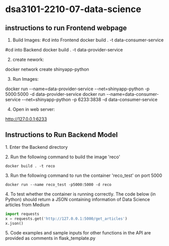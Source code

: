# dsa3101-2210-07-data-science
## instructions to run Frontend webpage

1) Build Images:
#cd into Frontend
docker build . -t data-consumer-service 

#cd into Backend
docker build . -t data-provider-service

2) create nework:

docker network create shinyapp-python

3) Run Images:

docker run --name=data-provider-service --net=shinyapp-python -p 5000:5000 -d data-provider-service
docker run --name=data-consumer-service --net=shinyapp-python -p 6233:3838 -d data-consumer-service

4) Open in web server:

http://127.0.0.1:6233

## Instructions to Run Backend Model
<p> 1. Enter the Backend directory <p>
<p> 2. Run the following command to build the image 'reco' <p>

```
docker build . -t reco 
```
<p> 3. Run the following command to run the container 'reco_test' on port 5000 </p>

```
docker run --name reco_test -p5000:5000 -d reco
```

<p> 4. To test whether the container is running correctly. The code below (in Python) should return a JSON containing information of Data Science articles from Medium </p>

```python
import requests
x = requests.get('http://127.0.0.1:5000/get_articles')
x.json()
```

<p> 5. Code examples and sample inputs for other functions in the API are provided as comments in flask_template.py </p>
